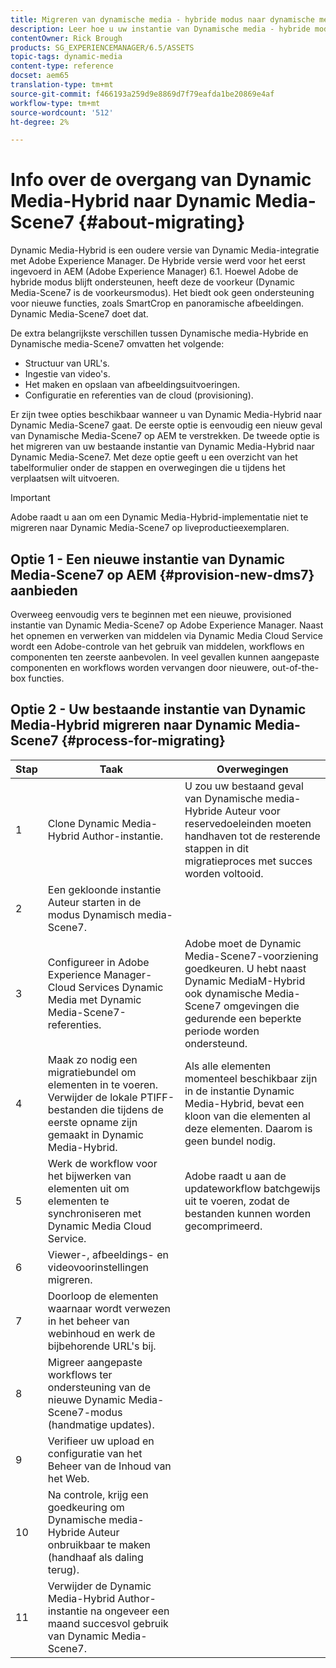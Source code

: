 ```yaml
---
title: Migreren van dynamische media - hybride modus naar dynamische media - S7-modus
description: Leer hoe u uw instantie van Dynamische media - hybride modus naar Dynamische media - S7-modus migreert
contentOwner: Rick Brough
products: SG_EXPERIENCEMANAGER/6.5/ASSETS
topic-tags: dynamic-media
content-type: reference
docset: aem65
translation-type: tm+mt
source-git-commit: f466193a259d9e8869d7f79eafda1be20869e4af
workflow-type: tm+mt
source-wordcount: '512'
ht-degree: 2%

---
```



# Info over de overgang van Dynamic Media-Hybrid naar Dynamic Media-Scene7 {#about-migrating}

Dynamic Media-Hybrid is een oudere versie van Dynamic Media-integratie met Adobe Experience Manager. De Hybride versie werd voor het eerst ingevoerd in AEM (Adobe Experience Manager) 6.1. Hoewel Adobe de hybride modus blijft ondersteunen, heeft deze de voorkeur (Dynamic Media-Scene7 is de voorkeursmodus). Het biedt ook geen ondersteuning voor nieuwe functies, zoals SmartCrop en panoramische afbeeldingen. Dynamic Media-Scene7 doet dat.

De extra belangrijkste verschillen tussen Dynamische media-Hybride en Dynamische media-Scene7 omvatten het volgende:

* Structuur van URL&#39;s.
* Ingestie van video&#39;s.
* Het maken en opslaan van afbeeldingsuitvoeringen.
* Configuratie en referenties van de cloud (provisioning).

Er zijn twee opties beschikbaar wanneer u van Dynamic Media-Hybrid naar Dynamic Media-Scene7 gaat. De eerste optie is eenvoudig een nieuw geval van Dynamische Media-Scene7 op AEM te verstrekken. De tweede optie is het migreren van uw bestaande instantie van Dynamic Media-Hybrid naar Dynamic Media-Scene7. Met deze optie geeft u een overzicht van het tabelformulier onder de stappen en overwegingen die u tijdens het verplaatsen wilt uitvoeren.

>[!IMPORTANT]
>
>Adobe raadt u aan om een Dynamic Media-Hybrid-implementatie niet te migreren naar Dynamic Media-Scene7 op liveproductieexemplaren.

## Optie 1 - Een nieuwe instantie van Dynamic Media-Scene7 op AEM {#provision-new-dms7} aanbieden

Overweeg eenvoudig vers te beginnen met een nieuwe, provisioned instantie van Dynamic Media-Scene7 op Adobe Experience Manager. Naast het opnemen en verwerken van middelen via Dynamic Media Cloud Service wordt een Adobe-controle van het gebruik van middelen, workflows en componenten ten zeerste aanbevolen. In veel gevallen kunnen aangepaste componenten en workflows worden vervangen door nieuwere, out-of-the-box functies.

## Optie 2 - Uw bestaande instantie van Dynamic Media-Hybrid migreren naar Dynamic Media-Scene7 {#process-for-migrating}

| Stap | Taak | Overwegingen |
|---|---|---|
| 1 | Clone Dynamic Media-Hybrid Author-instantie. | U zou uw bestaand geval van Dynamische media-Hybride Auteur voor reservedoeleinden moeten handhaven tot de resterende stappen in dit migratieproces met succes worden voltooid. |
| 2 | Een gekloonde instantie Auteur starten in de modus Dynamisch media-Scene7. |  |
| 3 | Configureer in Adobe Experience Manager-Cloud Services Dynamic Media met Dynamic Media-Scene7-referenties. | Adobe moet de Dynamic Media-Scene7-voorziening goedkeuren. U hebt naast Dynamic MediaM-Hybrid ook dynamische Media-Scene7 omgevingen die gedurende een beperkte periode worden ondersteund. |
| 4 | Maak zo nodig een migratiebundel om elementen in te voeren.<br>Verwijder de lokale PTIFF-bestanden die tijdens de eerste opname zijn gemaakt in Dynamic Media-Hybrid. | Als alle elementen momenteel beschikbaar zijn in de instantie Dynamic Media-Hybrid, bevat een kloon van die elementen al deze elementen. Daarom is geen bundel nodig. |
| 5 | Werk de workflow voor het bijwerken van elementen uit om elementen te synchroniseren met Dynamic Media Cloud Service. | Adobe raadt u aan de updateworkflow batchgewijs uit te voeren, zodat de bestanden kunnen worden gecomprimeerd. |
| 6 | Viewer-, afbeeldings- en videovoorinstellingen migreren. |  |
| 7 | Doorloop de elementen waarnaar wordt verwezen in het beheer van webinhoud en werk de bijbehorende URL&#39;s bij. |  |
| 8 | Migreer aangepaste workflows ter ondersteuning van de nieuwe Dynamic Media-Scene7-modus (handmatige updates). |  |
| 9 | Verifieer uw upload en configuratie van het Beheer van de Inhoud van het Web. |  |
| 10 | Na controle, krijg een goedkeuring om Dynamische media-Hybride Auteur onbruikbaar te maken (handhaaf als daling terug). |  |
| 11 | Verwijder de Dynamic Media-Hybrid Author-instantie na ongeveer een maand succesvol gebruik van Dynamic Media-Scene7. |  |

